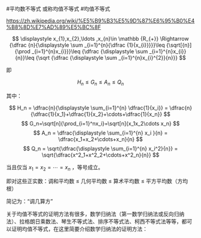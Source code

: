 #平均数不等式 或称均值不等式 #均值不等式

https://zh.wikipedia.org/wiki/%E5%B9%B3%E5%9D%87%E6%95%B0%E4%B8%8D%E7%AD%89%E5%BC%8F

$$
\displaystyle x_{1},x_{2},\ldots ,x_{n}\in \mathbb {R_{+}} \Rightarrow 
{\dfrac {n}{\displaystyle \sum _{i=1}^{n}{\dfrac {1}{x_{i}}}}}\leq {\sqrt[{n}]{\prod _{i=1}^{n}x_{i}}}\leq {\dfrac {\displaystyle \sum _{i=1}^{n}x_{i}}{n}}\leq {\sqrt {\dfrac {\displaystyle \sum _{i=1}^{n}x_{i}^{2}}{n}}}
$$

即

$$
H_n \le G_n \le A_n \le Q_n
$$

其中： 

$$
H_n = \dfrac{n}{\displaystyle \sum_{i=1}^{n} \dfrac{1}{x_i}} = \dfrac{n}{\dfrac{1}{x_1}+\dfrac{1}{x_2}+\cdots+\dfrac{1}{x_n}}
$$
$$
G_n=\sqrt[n]{\prod_{i=1}^nx_i}=\sqrt[n]{x_1x_2\cdots x_n}
$$
$$
A_n = \dfrac{\displaystyle \sum_{i=1}^{n} x_i }{n} = \dfrac{x_1+x_2+\cdots+x_n}{n}
$$
$$
Q_n = \sqrt{\dfrac{\displaystyle \sum_{i=1}^{n} x_i^2}{n}} = \sqrt{\dfrac{x^2_1+x^2_2+\cdots+x^2_n}{n}}
$$

当且仅当 $x_{1}=x_{2}=\cdots =x_{n}$ ，等号成立。

即对这些正实数：调和平均数 ≤ 几何平均数 ≤ 算术平均数 ≤ 平方平均数（方均根）

简记为：“调几算方”


关于均值不等式的证明方法有很多，数学归纳法（第一数学归纳法或反向归纳法）、拉格朗日乘数法、琴生不等式法、排序不等式法、柯西不等式法等等，都可以证明均值不等式，在这里简要介绍数学归纳法的证明方法：